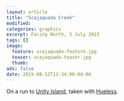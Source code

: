 ```yaml
---
layout: article
title: "Scajaquada Creek"
modified:
categories: graphics
excerpt: Facing North, 5 July 2015
tags: []
image:
  feature: scajaquada-feature.jpg
  teaser: scajaquada-teaser.jpg
  thumb:
ads: false
date: 2015-08-12T12:34:08-04:00
---
```


On a run to [Unity Island](https://en.wikipedia.org/wiki/Unity_Island), taken with [Hueless](http://curioussatellite.com/hueless/).